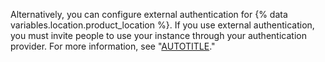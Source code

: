 Alternatively, you can configure external authentication for {% data variables.location.product_location %}. If you use external authentication, you must invite people to use your instance through your authentication provider. For more information, see "[AUTOTITLE](/admin/identity-and-access-management/managing-iam-for-your-enterprise/about-authentication-for-your-enterprise#external-authentication)."
